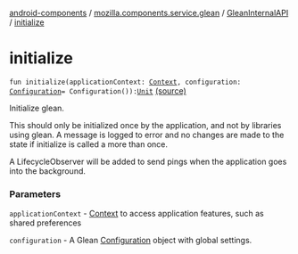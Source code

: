 [android-components](../../index.md) / [mozilla.components.service.glean](../index.md) / [GleanInternalAPI](index.md) / [initialize](./initialize.md)

# initialize

`fun initialize(applicationContext: `[`Context`](https://developer.android.com/reference/android/content/Context.html)`, configuration: `[`Configuration`](../../mozilla.components.service.glean.config/-configuration/index.md)` = Configuration()): `[`Unit`](https://kotlinlang.org/api/latest/jvm/stdlib/kotlin/-unit/index.html) [(source)](https://github.com/mozilla-mobile/android-components/blob/master/components/service/glean/src/main/java/mozilla/components/service/glean/Glean.kt#L75)

Initialize glean.

This should only be initialized once by the application, and not by
libraries using glean. A message is logged to error and no changes are made
to the state if initialize is called a more than once.

A LifecycleObserver will be added to send pings when the application goes
into the background.

### Parameters

`applicationContext` - [Context](https://developer.android.com/reference/android/content/Context.html) to access application features, such
as shared preferences

`configuration` - A Glean [Configuration](../../mozilla.components.service.glean.config/-configuration/index.md) object with global settings.